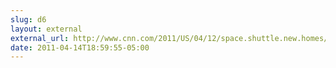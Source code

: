 ```yaml
---
slug: d6
layout: external
external_url: http://www.cnn.com/2011/US/04/12/space.shuttle.new.homes/index.html
date: 2011-04-14T18:59:55-05:00
---
```

